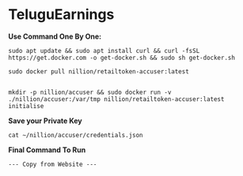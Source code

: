 # TeluguEarnings

**Use Command One By One:**
```
sudo apt update && sudo apt install curl && curl -fsSL https://get.docker.com -o get-docker.sh && sudo sh get-docker.sh

```
```
sudo docker pull nillion/retailtoken-accuser:latest

```

```

mkdir -p nillion/accuser && sudo docker run -v ./nillion/accuser:/var/tmp nillion/retailtoken-accuser:latest initialise

```

**Save your Private Key**
```
cat ~/nillion/accuser/credentials.json
```

**Final Command To Run**
```
--- Copy from Website ---
```
